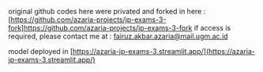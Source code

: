 original github codes here were privated and forked in here : [https://github.com/azaria-projects/jp-exams-3-fork]https://github.com/azaria-projects/jp-exams-3-fork
if access is required, please contact me at : fairuz.akbar.azaria@mail.ugm.ac.id

model deployed in [https://azaria-jp-exams-3.streamlit.app/](https://azaria-jp-exams-3.streamlit.app/)